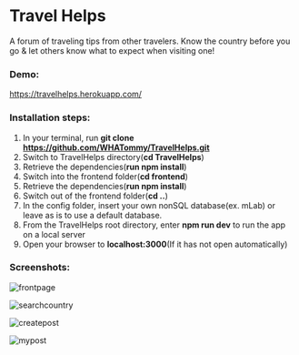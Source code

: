 # Travel Helps
A forum of traveling tips from other travelers. Know the country before you go & let others know 
what to expect when visiting one!

### Demo: 
https://travelhelps.herokuapp.com/

### Installation steps: 

  1. In your terminal, run **git clone https://github.com/WHATommy/TravelHelps.git**
  2. Switch to TravelHelps directory(**cd TravelHelps**)
  3. Retrieve the dependencies(**run npm install**)
  4. Switch into the frontend folder(**cd frontend**)
  5. Retrieve the dependencies(**run npm install**)
  6. Switch out of the frontend folder(**cd ..**)
  7. In the config folder, insert your own nonSQL database(ex. mLab) or leave as is to use a default database.
  8. From the TravelHelps root directory, enter **npm run dev** to run the app on a local server
  9. Open your browser to **localhost:3000**(If it has not open automatically)

### Screenshots:

![frontpage](./app/image/frontpage.png)

![searchcountry](./app/image/searchcountry.png)

![createpost](./app/image/createpost.png)

![mypost](./app/image/mypost.png)
